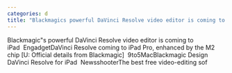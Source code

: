 ```yaml
---
categories: d
title: "Blackmagics powerful DaVinci Resolve video editor is coming to iPad  Engadget"
---
```

Blackmagic"s powerful DaVinci Resolve video editor is coming to iPad&nbsp;&nbsp;EngadgetDaVinci Resolve coming to iPad Pro, enhanced by the M2 chip [U: Official details from Blackmagic]&nbsp;&nbsp;9to5MacBlackmagic Design DaVinci Resolve for iPad&nbsp;&nbsp;NewsshooterThe best free video-editing sof